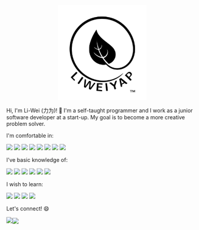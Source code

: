 <p align="center">
  <img height="250" src="https://github.com/liweiyap/liweiyap/blob/master/logo-black-background-white.png">
</p>

Hi, I'm Li-Wei (力为)! :wave: I'm a self-taught programmer and I work as a junior software developer at a start-up. My goal is to become a more creative problem solver.

I'm comfortable in:
<p float="left">
  <img src="https://cdn.jsdelivr.net/npm/simple-icons@3.1.0/icons/cplusplus.svg" height="40"/>
  <img src="https://cdn.jsdelivr.net/npm/simple-icons@3.1.0/icons/cmake.svg" height="40"/>
  <img src="https://cdn.jsdelivr.net/npm/simple-icons@3.1.0/icons/qt.svg" height="40"/>
  <img src="https://cdn.jsdelivr.net/npm/simple-icons@3.1.0/icons/python.svg" height="40"/>
  <img src="https://cdn.jsdelivr.net/npm/simple-icons@3.1.0/icons/gnubash.svg" height="40"/>
  <img src="https://cdn.jsdelivr.net/npm/simple-icons@3.1.0/icons/r.svg" height="40"/>
  <img src="https://cdn.jsdelivr.net/npm/simple-icons@3.1.0/icons/mathworks.svg" height="40"/>
  <img src="https://cdn.jsdelivr.net/npm/simple-icons@3.1.0/icons/linux.svg" height="40"/>
</p>

I've basic knowledge of:
<p float="left">
  <img src="https://cdn.jsdelivr.net/npm/simple-icons@3.1.0/icons/raspberrypi.svg" height="40"/>
  <img src="https://cdn.jsdelivr.net/npm/simple-icons@3.1.0/icons/css3.svg" height="40"/>
  <img src="https://cdn.jsdelivr.net/npm/simple-icons@3.1.0/icons/jekyll.svg" height="40"/>
  <img src="https://cdn.jsdelivr.net/npm/simple-icons@3.1.0/icons/mysql.svg" height="40"/>
  <img src="https://cdn.jsdelivr.net/npm/simple-icons@3.1.0/icons/inkscape.svg" height="40"/>
  <img src="https://cdn.jsdelivr.net/npm/simple-icons@3.1.0/icons/latex.svg" height="40"/>
</p>

I wish to learn:
<p float="left">
  <img src="https://cdn.jsdelivr.net/npm/simple-icons@3.1.0/icons/swift.svg" height="40"/>
  <img src="https://cdn.jsdelivr.net/npm/simple-icons@3.1.0/icons/java.svg" height="40"/>
  <img src="https://cdn.jsdelivr.net/npm/simple-icons@3.1.0/icons/javascript.svg" height="40"/>
  <img src="https://cdn.jsdelivr.net/npm/simple-icons@3.1.0/icons/androidstudio.svg" height="40"/>
</p>

Let's connect! :smile:
<p float="left">
  <a href="mailto:liweiyap@gmail.com">
    <img align="left" height="40" src="https://cdn.jsdelivr.net/npm/simple-icons@v3/icons/gmail.svg"/>
  </a>
  <a href="https://www.linkedin.com/in/liweiyap/">
    <img align="center" height="40" src="https://cdn.jsdelivr.net/npm/simple-icons@v3/icons/linkedin.svg"/>
  </a>
</p>
